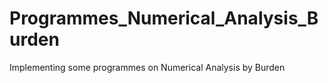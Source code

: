 # Programmes_Numerical_Analysis_Burden
 Implementing some programmes on Numerical Analysis by Burden
